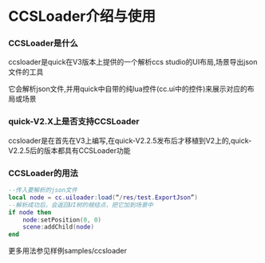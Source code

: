 # CCSLoader介绍与使用


### CCSLoader是什么

ccsloader是quick在V3版本上提供的一个解析ccs studio的UI布局,场景导出json文件的工具

它会解析json文件,并用quick中自带的纯lua控件(cc.ui中的控件)来展示对应的布局或场景


### quick-V2.X上是否支持CCSLoader

ccsloader是在首先在V3上编写,在quick-V2.2.5发布后才移植到V2上的,quick-V2.2.5后的版本都具有CCSLoader功能


### CCSLoader的用法


```lua
--传入要解析的json文件
local node = cc.uiloader:load(“/res/test.ExportJson”)
--解析成功后，会返回UI树的根结点，把它加到场景中
if node then
    node:setPosition(0, 0)
    scene:addChild(node)
end
```


更多用法参见样例samples/ccsloader
